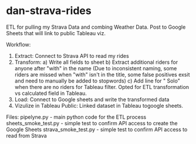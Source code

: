 # dan-strava-rides
ETL for pulling my Strava Data and combing Weather Data.  Post to Google Sheets that will link to public Tableau viz.

Workflow:
1) Extract: Connect to Strava API to read my rides
2) Transform:
  a) Write all fields to sheet
  b) Extract additional riders for anyone after "with" in the name (Due to inconsistent naming, some riders are missed when "with" isn't in the title, some false positives exsit and need to manually be added to stopwords)
  c) Add line for " Solo" when there are no riders for Tableau filter.  Opted for ETL transformation vs calculated field in Tableau.
4) Load: Connect to Google sheets and write the transformed data
5) Vizulize in Tableau Public: Linked dataset in Tableau togoogle sheets.

Files:
pipelyne.py - main python code for the ETL process
sheets_smoke_test.py - simple test to confirm API access to create the Google Sheets
strava_smoke_test.py - simple test to confirm API access to read from Strava
